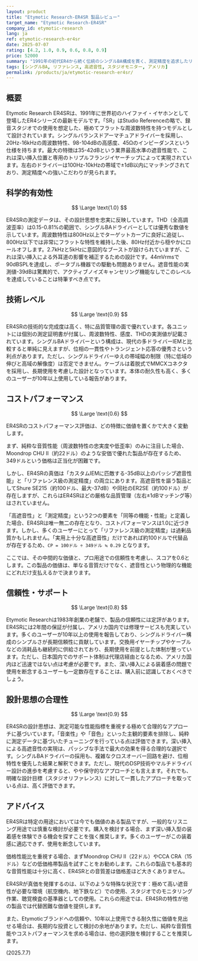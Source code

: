 ```yaml
---
layout: product
title: "Etymotic Research-ER4SR 製品レビュー"
target_name: "Etymotic Research-ER4SR"
company_id: etymotic-research
lang: ja
ref: etymotic-research-er4sr
date: 2025-07-07
rating: [4.2, 1.0, 0.9, 0.6, 0.8, 0.9]
price: 52000
summary: "1991年の初代ER4から続く伝統のシングルBA構成を貫く、測定精度を追求したリファレンスイヤホン。カスタムIEMに匹敵する-35dB以上の驚異的な遮音性能と、左右±1dB以内にマッチングされたドライバーがもたらす正確な音場は、他に類を見ない価値を提供します。音質だけで見れば安価な代替品も存在しますが、遮音性と測定精度を両立した唯一無二の選択肢として、プロフェッショナル用途や特定の環境下では高いコストパフォーマンスを発揮します。"
tags: [シングルBA, リファレンス, 高遮音性, スタジオモニター, アメリカ]
permalink: /products/ja/etymotic-research-er4sr/
---
```


## 概要

Etymotic Research ER4SRは、1991年に世界初のハイファイ・イヤホンとして登場したER4シリーズの最新モデルです。「SR」はStudio Referenceの略で、録音スタジオでの使用を想定した、極めてフラットな周波数特性を持つモデルとして設計されています。シングルバランスドアーマチュアドライバーを採用し、20Hz-16kHzの周波数特性、98-104dBの高感度、45Ωのインピーダンスという仕様を持ちます。最大の特徴は35-42dBという業界最高水準の遮音性能で、これは深い挿入位置と専用のトリプルフランジイヤーチップによって実現されています。左右のドライバーは100Hz-10kHzの帯域で±1dB以内にマッチングされており、測定精度への強いこだわりが見られます。

## 科学的有効性

$$ \Large \text{1.0} $$

ER4SRの測定データは、その設計思想を忠実に反映しています。THD（全高調波歪率）は0.15-0.81%の範囲で、シングルBAドライバーとしては優秀な数値を示しています。周波数特性は800Hz以上でターゲットカーブに良好に追従し、800Hz以下では非常にフラットな特性を維持した後、80Hz付近から穏やかにロールオフします。2.7kHzと5kHzに意図的なブーストが設けられていますが、これは深い挿入による外耳道の影響を補正するための設計です。44mVrmsで90dBSPLを達成し、ポータブル機器での駆動も問題ありません。遮音性能の実測値-39dBは驚異的で、アクティブノイズキャンセリング機能なしでこのレベルを達成していることは特筆すべき点です。

## 技術レベル

$$ \Large \text{0.9} $$

ER4SRの技術的な完成度は高く、特に品質管理の面で優れています。各ユニットには個別の測定証明書が付属し、周波数特性、感度、THDの実測値が記載されています。シングルBAドライバーという構成は、現代の多ドライバーIEMと比較すると単純に見えますが、位相の一貫性やトランジェント応答の優秀さという利点があります。ただし、シングルドライバーゆえの帯域幅の制限（特に低域の伸びと高域の解像度）は否定できません。ケーブルは着脱式でMMCXコネクタを採用し、長期使用を考慮した設計となっています。本体の耐久性も高く、多くのユーザーが10年以上使用している報告があります。

## コストパフォーマンス

$$ \Large \text{0.6} $$

ER4SRのコストパフォーマンス評価は、どの特徴に価値を置くかで大きく変動します。

まず、純粋な音質性能（周波数特性の忠実度や低歪率）のみに注目した場合、Moondrop CHU II（約22ドル）のような安価で優れた製品が存在するため、349ドルという価格は正当化が困難です。

しかし、ER4SRの真価は「カスタムIEMに匹敵する-35dB以上のパッシブ遮音性能」と「リファレンス級の測定精度」の両立にあります。高遮音性を謳う製品としてShure SE215（約100ドル、最大-37dB）や同社のER2SE（約100ドル）が存在しますが、これらはER4SRほどの厳格な品質管理（左右±1dBマッチング等）はされていません。

「高遮音性」と「測定精度」という2つの要素を「同等の機能・性能」と定義した場合、ER4SRは唯一無二の存在となり、コストパフォーマンスは1.0に近づきます。しかし、多くのユーザーにとって「リファレンス級の測定精度」は過剰品質かもしれません。「実用上十分な高遮音性」だけであれば約100ドルで代替品が存在するため、`CP = 100ドル ÷ 349ドル ≒ 0.29` となります。

ここでは、その中間的な価値と、プロ用途での信頼性を考慮し、スコアを0.6とします。この製品の価値は、単なる音質だけでなく、遮音性という物理的な機能にどれだけ支払えるかで決まります。

## 信頼性・サポート

$$ \Large \text{0.8} $$

Etymotic Researchは1983年創業の老舗で、製品の信頼性には定評があります。ER4SRには2年間の保証が付属し、アメリカ国内では修理サービスも充実しています。多くのユーザーが10年以上の使用を報告しており、シングルドライバー構成のシンプルさが長期信頼性に貢献しています。交換用イヤーチップやケーブルなどの消耗品も継続的に供給されており、長期使用を前提とした体制が整っています。ただし、日本国内でのサポート体制は代理店経由となるため、アメリカ国内ほど迅速ではない点は考慮が必要です。また、深い挿入による装着感の問題で使用を断念するユーザーも一定数存在することは、購入前に認識しておくべきでしょう。

## 設計思想の合理性

$$ \Large \text{0.9} $$

ER4SRの設計思想は、測定可能な性能指標を重視する極めて合理的なアプローチに基づいています。「音楽性」や「音色」といった主観的要素を排除し、純粋に測定データに基づいたチューニングを行っている点は評価できます。深い挿入による高遮音性の実現は、パッシブな手法で最大の効果を得る合理的な選択です。シングルBAドライバーの採用も、複雑なクロスオーバー回路を避け、位相特性を優先した結果と解釈できます。ただし、現代のDSP技術やマルチドライバー設計の進歩を考慮すると、やや保守的なアプローチとも言えます。それでも、明確な設計目標（スタジオリファレンス）に対して一貫したアプローチを取っている点は、高く評価できます。

## アドバイス

ER4SRは特定の用途においては今でも価値のある製品ですが、一般的なリスニング用途では慎重な検討が必要です。購入を検討する場合、まず深い挿入型の装着感を体験できる機会を探すことを強く推奨します。多くのユーザーがこの装着感に適応できず、使用を断念しています。

価格性能比を重視する場合、まずMoondrop CHU II（22ドル）やCCA CRA（15ドル）などの低価格帯製品を試すことをお勧めします。これらの製品でも基本的な音質性能は十分に高く、ER4SRとの音質差は価格差ほど大きくありません。

ER4SRが真価を発揮するのは、以下のような特殊な状況です：極めて高い遮音性が必要な環境（航空機内、地下鉄など）での使用、スタジオでのモニタリング作業、聴覚検査の基準器としての使用。これらの用途では、ER4SRの特性が他の製品では代替困難な価値を提供します。

また、Etymoticブランドへの信頼や、10年以上使用できる耐久性に価値を見出せる場合は、長期的な投資として検討の余地があります。ただし、純粋な音質性能やコストパフォーマンスを求める場合は、他の選択肢を検討することを推奨します。

(2025.7.7)